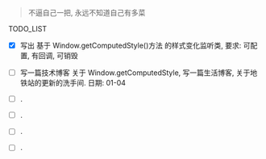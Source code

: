 > 不逼自己一把, 永远不知道自己有多菜

TODO_LIST

- [x] 写出 基于 Window.getComputedStyle()方法 的样式变化监听类, 要求: 可配置, 有回调, 可销毁 
- [ ] 写一篇技术博客 关于 Window.getComputedStyle,  写一篇生活博客, 关于地铁站的更新的洗手间. 日期: 01-04 
- [ ] .
- [ ] .
- [ ] .
- [ ] .

